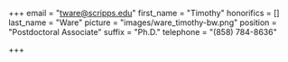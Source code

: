 +++
email = "tware@scripps.edu"
first_name = "Timothy"
honorifics = []
last_name = "Ware"
picture = "images/ware_timothy-bw.png"
position = "Postdoctoral Associate"
suffix = "Ph.D."
telephone = "(858) 784-8636"

+++
